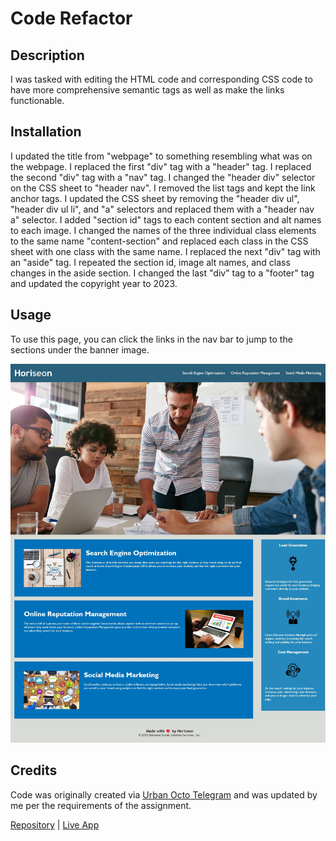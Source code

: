 # Code Refactor

## Description

I was tasked with editing the HTML code and corresponding CSS code to have more comprehensive semantic tags as well as make the links functionable.

## Installation

I updated the title from "webpage" to something resembling what was on the webpage. I replaced the first "div" tag with a "header" tag. I replaced the second "div" tag with a "nav" tag. I changed the "header div" selector on the CSS sheet to "header nav". I removed the list tags and kept the link anchor tags. I updated the CSS sheet by removing the "header div ul", "header div ul li", and "a" selectors and replaced them with a "header nav a" selector. I added "section id" tags to each content section and alt names to each image. I changed the names of the three individual class elements to the same name "content-section" and replaced each class in the CSS sheet with one class with the same name. I replaced the next "div" tag with an "aside" tag. I repeated the section id, image alt names, and class changes in the aside section. I changed the last "div" tag to a "footer" tag and updated the copyright year to 2023.

## Usage

To use this page, you can click the links in the nav bar to jump to the sections under the banner image.

![Screenshot](./assets/images/code-refactor-screenshot.jpg)

## Credits

Code was originally created via [Urban Octo Telegram](https://github.com/coding-boot-camp/urban-octo-telegram) and was updated by me per the requirements of the assignment.

[Repository](https://github.com/MrMessyFace/code-refactor) | [Live App](https://mrmessyface.github.io/code-refactor/)
